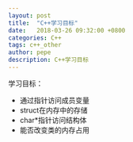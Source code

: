 ```yaml
---
layout: post
title:  "C++学习目标"
date:   2018-03-26 09:32:00 +0800
categories: C++
tags: c++_other
author: pepe
description: C++学习目标
---
```


学习目标：

* 通过指针访问成员变量
* struct在内存中的存储
* char*指针访问结构体
* 能否改变类的内存占用


























